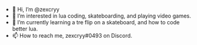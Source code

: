 - 👋 Hi, I’m @zexcryy
- 👀 I’m interested in lua coding, skateboarding, and playing video games.
- 🌱 I’m currently learning a tre flip on a skateboard, and how to code better lua.
- 📫 How to reach me, zexcryy#0493 on Discord.

<!---
zexcryy/zexcryy is a ✨ special ✨ repository because its `README.md` (this file) appears on your GitHub profile.
You can click the Preview link to take a look at your changes.
--->
